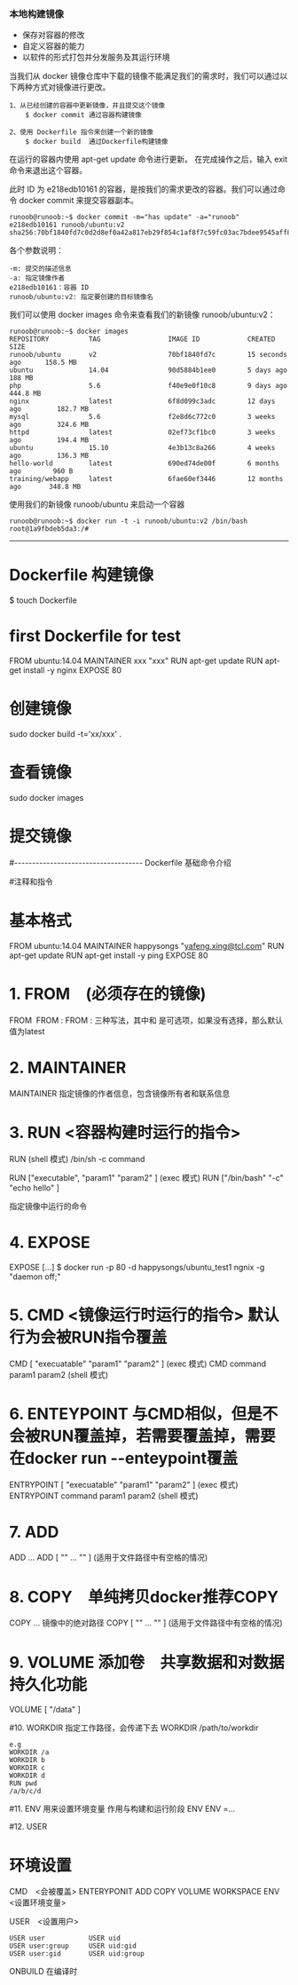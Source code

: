 
### 本地构建镜像

* 保存对容器的修改
* 自定义容器的能力
* 以软件的形式打包并分发服务及其运行环境

当我们从 docker 镜像仓库中下载的镜像不能满足我们的需求时，我们可以通过以下两种方式对镜像进行更改。

    1、从已经创建的容器中更新镜像，并且提交这个镜像
        $ docker commit 通过容器构建镜像
        
    2、使用 Dockerfile 指令来创建一个新的镜像
        $ docker build  通过Dockerfile构建镜像


在运行的容器内使用 apt-get update 命令进行更新。
在完成操作之后，输入 exit 命令来退出这个容器。

此时 ID 为 e218edb10161 的容器，是按我们的需求更改的容器。我们可以通过命令 docker commit 来提交容器副本。

    runoob@runoob:~$ docker commit -m="has update" -a="runoob" e218edb10161 runoob/ubuntu:v2
    sha256:70bf1840fd7c0d2d8ef0a42a817eb29f854c1af8f7c59fc03ac7bdee9545aff8

各个参数说明：

    -m: 提交的描述信息
    -a: 指定镜像作者
    e218edb10161：容器 ID
    runoob/ubuntu:v2: 指定要创建的目标镜像名

我们可以使用 docker images 命令来查看我们的新镜像 runoob/ubuntu:v2： 

    runoob@runoob:~$ docker images
    REPOSITORY          TAG                 IMAGE ID            CREATED             SIZE
    runoob/ubuntu       v2                  70bf1840fd7c        15 seconds ago      158.5 MB
    ubuntu              14.04               90d5884b1ee0        5 days ago          188 MB
    php                 5.6                 f40e9e0f10c8        9 days ago          444.8 MB
    nginx               latest              6f8d099c3adc        12 days ago         182.7 MB
    mysql               5.6                 f2e8d6c772c0        3 weeks ago         324.6 MB
    httpd               latest              02ef73cf1bc0        3 weeks ago         194.4 MB
    ubuntu              15.10               4e3b13c8a266        4 weeks ago         136.3 MB
    hello-world         latest              690ed74de00f        6 months ago        960 B
    training/webapp     latest              6fae60ef3446        12 months ago       348.8 MB    

使用我们的新镜像 runoob/ubuntu 来启动一个容器

    runoob@runoob:~$ docker run -t -i runoob/ubuntu:v2 /bin/bash                            
    root@1a9fbdeb5da3:/#    

--------------------------------------------------------

# Dockerfile 构建镜像

$ touch Dockerfile

# first Dockerfile for test
FROM ubuntu:14.04
MAINTAINER xxx "xxx"
RUN apt-get update
RUN apt-get install -y nginx
EXPOSE 80

# 创建镜像
sudo docker build -t='xx/xxx' .
# 查看镜像
sudo docker images 
# 提交镜像

#------------------------------------ Dockerfile 基础命令介绍

#注释和指令

# 基本格式

FROM ubuntu:14.04
MAINTAINER happysongs "yafeng.xing@tcl.com"
RUN apt-get update
RUN apt-get install -y ping
EXPOSE 80

# 1. FROM　(必须存在的镜像) 
FROM <image>
FROM <image>:<tag>
FROM <image>:<digest> 
三种写法，其中<tag>和<digest> 是可选项，如果没有选择，那么默认值为latest

# 2. MAINTAINER
MAINTAINER <name>
指定镜像的作者信息，包含镜像所有者和联系信息

# 3. RUN <容器构建时运行的指令>
RUN <command> (shell 模式)
    /bin/sh -c command
    
RUN ["executable", "param1" "param2" ] (exec 模式)
RUN ["/bin/bash" "-c" "echo hello" ]    

指定镜像中运行的命令

# 4. EXPOSE
EXPOSE <port> [<port>...]
    $ docker run -p 80 -d happysongs/ubuntu_test1 ngnix -g "daemon off;"

# 5. CMD <镜像运行时运行的指令> 默认行为会被RUN指令覆盖
CMD [ "execuatable" "param1" "param2" ] (exec 模式)
CMD command param1 param2 (shell 模式)

# 6. ENTEYPOINT 与CMD相似，但是不会被RUN覆盖掉，若需要覆盖掉，需要在docker run --enteypoint覆盖
ENTRYPOINT [ "execuatable" "param1" "param2" ] (exec 模式)
ENTRYPOINT command param1 param2 (shell 模式)

# 7. ADD
ADD <src> ... <dest>
ADD [ "<src>" ... "<dest>" ] (适用于文件路径中有空格的情况)

# 8. COPY　单纯拷贝docker推荐COPY
COPY <src> ... <dest> 镜像中的绝对路径
COPY [ "<src>" ... "<dest>" ] (适用于文件路径中有空格的情况)

# 9. VOLUME 添加卷　共享数据和对数据持久化功能
VOLUME [ "/data" ]

#10. WORKDIR 指定工作路径，会传递下去
WORKDIR /path/to/workdir

    e.g 
    WORKDIR /a
    WORKDIR b
    WORKDIR c
    WORKDIR d
    RUN pwd
    /a/b/c/d

#11. ENV 用来设置环境变量 作用与构建和运行阶段
ENV <key><value>
ENV <key>=<value>...

#12. USER


# 环境设置
CMD　<会被覆盖>
ENTERYPONIT
ADD 
COPY
VOLUME
WORKSPACE
ENV　<设置环境变量>

USER　<设置用户>

    USER user           USER uid
    USER user:group     USER uid:gid
    USER user:gid       USER uid:group

ONBUILD 在编译时

